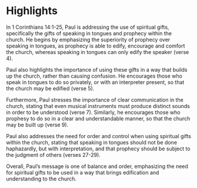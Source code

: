 # Highlights

In 1 Corinthians 14:1-25, Paul is addressing the use of spiritual gifts, specifically the gifts of speaking in tongues and prophecy within the church. He begins by emphasizing the superiority of prophecy over speaking in tongues, as prophecy is able to edify, encourage and comfort the church, whereas speaking in tongues can only edify the speaker (verse 4). 

Paul also highlights the importance of using these gifts in a way that builds up the church, rather than causing confusion. He encourages those who speak in tongues to do so privately, or with an interpreter present, so that the church may be edified (verse 5). 

Furthermore, Paul stresses the importance of clear communication in the church, stating that even musical instruments must produce distinct sounds in order to be understood (verse 7). Similarly, he encourages those who prophesy to do so in a clear and understandable manner, so that the church may be built up (verse 9).

Paul also addresses the need for order and control when using spiritual gifts within the church, stating that speaking in tongues should not be done haphazardly, but with interpretation, and that prophecy should be subject to the judgment of others (verses 27-29).

Overall, Paul’s message is one of balance and order, emphasizing the need for spiritual gifts to be used in a way that brings edification and understanding to the church.

